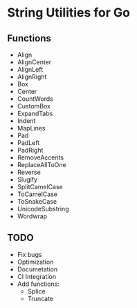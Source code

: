 String Utilities for Go
=======================

## Functions
- Align
- AlignCenter
- AlignLeft
- AlignRight
- Box
- Center
- CountWords
- CustomBox
- ExpandTabs
- Indent
- MapLines
- Pad
- PadLeft
- PadRight
- RemoveAccents
- ReplaceAllToOne
- Reverse
- Slugify
- SplitCamelCase
- ToCamelCase 
- ToSnakeCase
- UnicodeSubstring
- Wordwrap


## TODO
- Fix bugs
- Optimization
- Documetation
- CI Integration
- Add functions:
  - Splice
  - Truncate